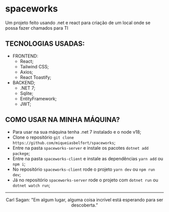 # spaceworks
Um projeto feito usando .net e react para criação de um local onde se possa fazer chamados para TI

## TECNOLOGIAS USADAS:
* FRONTEND:
    - React;
    - Tailwind CSS;
    - Axios;
    - React Toastify;
* BACKEND;
    - .NET 7;
    - Sqlite;
    - EntityFramework;
    - JWT;
## COMO USAR NA MINHA MÁQUINA?
* Para usar na sua máquina tenha .net 7 instalado e o node v18;
* Clone o repositório `git clone https://github.com/miqueiasbelfort/spaceworks`;
* Entre na pasta `spaceworks-server` e instale os pacotes `dotnet add packege`;
* Entre na pasta `spaceworks-client` e instale as dependências `yarn add` ou `npm i`;
* No repositório `spaceworks-client` rode o projeto `yarn dev` ou `npm run dev`;
* Já no repositório `spaceworks-server` rode o projeto com `dotnet run` ou `dotnet watch run`;
  
___

  <div align="center">
    <p>Carl Sagan: "Em algum lugar, alguma coisa incrível está esperando para ser descoberta.”</p>
  </div>
